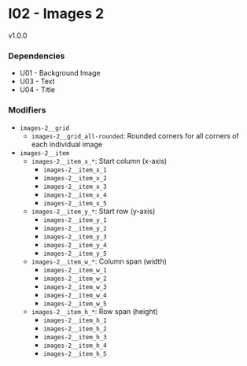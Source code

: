 # I02 - Images 2
v1.0.0

### Dependencies
* U01 - Background Image
* U03 - Text
* U04 - Title

### Modifiers
* `images-2__grid`
    * `images-2__grid_all-rounded`: Rounded corners for all corners of each individual image
* `images-2__item`
    * `images-2__item_x_*`: Start column (x-axis)
        * `images-2__item_x_1`
        * `images-2__item_x_2`
        * `images-2__item_x_3`
        * `images-2__item_x_4`
        * `images-2__item_x_5`
    * `images-2__item_y_*`: Start row (y-axis)
        * `images-2__item_y_1`
        * `images-2__item_y_2`
        * `images-2__item_y_3`
        * `images-2__item_y_4`
        * `images-2__item_y_5`
    * `images-2__item_w_*`: Column span (width)
        * `images-2__item_w_1`
        * `images-2__item_w_2`
        * `images-2__item_w_3`
        * `images-2__item_w_4`
        * `images-2__item_w_5`
    * `images-2__item_h_*`: Row span (height)
        * `images-2__item_h_1`
        * `images-2__item_h_2`
        * `images-2__item_h_3`
        * `images-2__item_h_4`
        * `images-2__item_h_5`
        